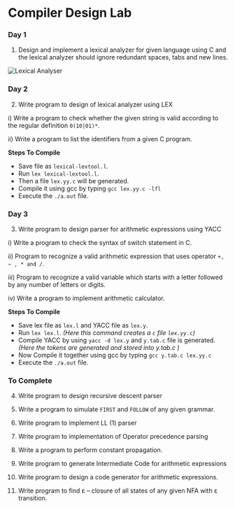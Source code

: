 Compiler Design Lab
===================

### Day 1
1. Design and implement a lexical analyzer for given language using C and the lexical analyzer should ignore redundant spaces, tabs and new lines.

![Lexical Analyser](https://raw.githubusercontent.com/beingfranklin/Compiler-Design-Lab/master/LexicalAnalyser.png)


### Day 2
2. Write program to design of lexical analyzer using LEX

i) Write a program to check whether the given string is valid according to the regular definition   `0(10|01)*`.

ii) Write a program to list the identifiers from a given C program.

**Steps To Compile**
* Save file as `lexical-lextool.l`.
* Run `lex lexical-lextool.l`.
* Then a file `lex.yy.c` will be generated.
* Compile it using gcc by typing `gcc lex.yy.c -lfl`
* Execute the `./a.out` file.


### Day 3

3. Write program to design parser for arithmetic expressions using YACC

i) Write a program to check the syntax of switch statement in C.

ii) Program to recognize a valid arithmetic expression that uses operator `+, – , * and /`.

iii) Program to recognize a valid variable which starts with a letter followed by any   number of letters or digits.

iv) Write a program to implement arithmetic calculator.


**Steps To Compile**

* Save lex file as `lex.l` and YACC file as `lex.y`.
* Run `lex lex.l`. *(Here this command creates a `c` file `lex.yy.c`)*
* Compile YACC by using `yacc -d lex.y` and `y.tab.c` file is generated. *(Here the tokens are generated and stored into y.tab.c )*
* Now Compile it together using gcc by typing `gcc y.tab.c lex.yy.c`
* Execute the `./a.out` file.

### To Complete

4. Write program to design recursive descent parser

5. Write a program to simulate `FIRST` and `FOLLOW` of any given grammar.

6. Write program to implement LL (1) parser

7. Write program to implementation of Operator precedence parsing 

8. Write a program to perform constant propagation.

9. Write program to generate Intermediate Code for arithmetic expressions

10. Write program to design a code generator for arithmetic expressions.

11. Write program to find ε – closure of all states of any given NFA with ε transition.
